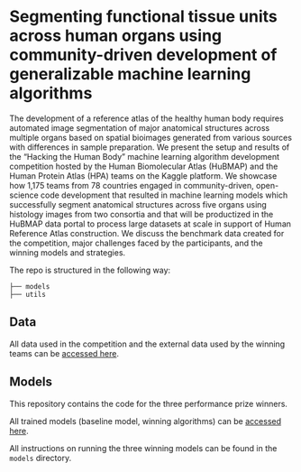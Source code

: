 # Segmenting functional tissue units across human organs using community-driven development of generalizable machine learning algorithms

The development of a reference atlas of the healthy human body requires automated image segmentation of major anatomical structures across multiple organs based on spatial bioimages generated from various sources with differences in sample preparation. We present the setup and results of the “Hacking the Human Body” machine learning algorithm development competition hosted by the Human Biomolecular Atlas (HuBMAP) and the Human Protein Atlas (HPA) teams on the Kaggle platform. We showcase how 1,175 teams from 78 countries engaged in community-driven, open-science code development that resulted in machine learning models which successfully segment anatomical structures across five organs using histology images from two consortia and that will be productized in the HuBMAP data portal to process large datasets at scale in support of Human Reference Atlas construction. We discuss the benchmark data created for the competition, major challenges faced by the participants, and the winning models and strategies.

The repo is structured in the following way:
```
├── models
├── utils
```
## Data

All data used in the competition and the external data used by the winning teams can be [accessed here](https://doi.org/10.5281/zenodo.7545745). 

## Models

This repository contains the code for the three performance prize winners.

All trained models (baseline model, winning algorithms) can be [accessed here](https://drive.google.com/drive/folders/1wsaMx1aH0BMAdP3jYvxfuOEghMd9x-pO?usp=sharing).

All instructions on running the three winning models can be found in the `models` directory.
